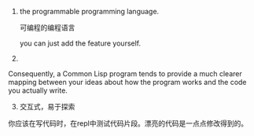 



1. the programmable programming language.

   可编程的编程语言

   you can just add the feature yourself.

2. ​

Consequently, a Common Lisp program tends to provide a much clearer mapping between your ideas about how the program works and the code you actually write.



3. 交互式，易于探索

你应该在写代码时，在repl中测试代码片段。漂亮的代码是一点点修改得到的。

